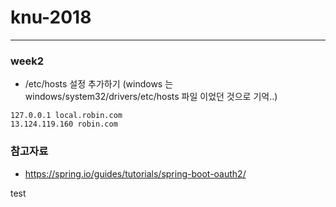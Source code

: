 # knu-2018

---
### week2
* /etc/hosts 설정 추가하기 (windows 는 windows/system32/drivers/etc/hosts 파일 이었던 것으로 기억..)

```
127.0.0.1 local.robin.com
13.124.119.160 robin.com
```

### 참고자료
* https://spring.io/guides/tutorials/spring-boot-oauth2/

test
